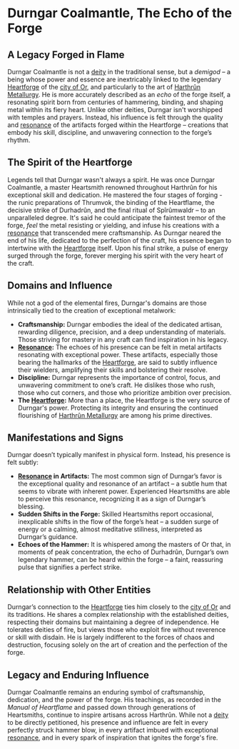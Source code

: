 # Durngar Coalmantle, The Echo of the Forge

## A Legacy Forged in Flame

Durngar Coalmantle is not a [deity](/structure/mechanic/deity.md) in the traditional sense, but a *demigod* – a being whose power and essence are inextricably linked to the legendary [Heartforge](/geography/settlement/city/city-of-or/heartforge.md) of the [city of Or](/geography/settlement/city/city-of-or.md), and particularly to the art of [Harthrûn Metallurgy](/structure/society/profession/harthrûn-metallurgy.md). He is more accurately described as an *echo* of the forge itself, a resonating spirit born from centuries of hammering, binding, and shaping metal within its fiery heart. Unlike other deities, Durngar isn't worshipped with temples and prayers. Instead, his influence is felt through the quality and [resonance](/structure/mechanic/resonance.md) of the artifacts forged within the Heartforge – creations that embody his skill, discipline, and unwavering connection to the forge’s rhythm.

## The Spirit of the Heartforge

Legends tell that Durngar wasn't always a spirit. He was once Durngar Coalmantle, a master Heartsmith renowned throughout Harthrûn for his exceptional skill and dedication. He mastered the four stages of forging - the runic preparations of Thrumvok, the binding of the Heartflame, the decisive strike of Durhadrûn, and the final ritual of Spîrûmwaldr – to an unparalleled degree. It's said he could anticipate the faintest tremor of the forge, *feel* the metal resisting or yielding, and infuse his creations with a [resonance](/structure/mechanic/resonance.md) that transcended mere craftsmanship. As Durngar neared the end of his life, dedicated to the perfection of the craft, his essence began to intertwine with the [Heartforge](/geography/settlement/city/city-of-or/heartforge.md) itself. Upon his final strike, a pulse of energy surged through the forge, forever merging his spirit with the very heart of the craft.

## Domains and Influence

While not a god of the elemental fires, Durngar's domains are those intrinsically tied to the creation of exceptional metalwork: 

*   **Craftsmanship:** Durngar embodies the ideal of the dedicated artisan, rewarding diligence, precision, and a deep understanding of materials. Those striving for mastery in any craft can find inspiration in his legacy. 
*   **[Resonance](/structure/mechanic/resonance.md):** The echoes of his presence can be felt in metal artifacts resonating with exceptional power. These artifacts, especially those bearing the hallmarks of the [Heartforge](/geography/settlement/city/city-of-or/heartforge.md), are said to subtly influence their wielders, amplifying their skills and bolstering their resolve.
*   **Discipline:** Durngar represents the importance of control, focus, and unwavering commitment to one’s craft. He dislikes those who rush, those who cut corners, and those who prioritize ambition over precision.
*   **The [Heartforge](/geography/settlement/city/city-of-or/heartforge.md):** More than a place, the Heartforge is the very source of Durngar's power. Protecting its integrity and ensuring the continued flourishing of [Harthrûn Metallurgy](/structure/society/profession/harthrûn-metallurgy.md) are among his prime directives.

## Manifestations and Signs

Durngar doesn’t typically manifest in physical form. Instead, his presence is felt subtly: 

*   **[Resonance](/structure/mechanic/resonance.md) in Artifacts:** The most common sign of Durngar’s favor is the exceptional quality and resonance of an artifact – a subtle hum that seems to vibrate with inherent power.  Experienced Heartsmiths are able to perceive this resonance, recognizing it as a sign of Durngar’s blessing.
*   **Sudden Shifts in the Forge:**  Skilled Heartsmiths report occasional, inexplicable shifts in the flow of the forge’s heat – a sudden surge of energy or a calming, almost meditative stillness, interpreted as Durngar’s guidance.
*   **Echoes of the Hammer:** It is whispered among the masters of Or that, in moments of peak concentration, the echo of Durhadrûn, Durngar’s own legendary hammer, can be heard within the forge – a faint, reassuring pulse that signifies a perfect strike.

## Relationship with Other Entities

Durngar’s connection to the [Heartforge](/geography/settlement/city/city-of-or/heartforge.md) ties him closely to the [city of Or](/geography/settlement/city/city-of-or.md) and its traditions. He shares a complex relationship with the established deities, respecting their domains but maintaining a degree of independence. He tolerates deities of fire, but views those who exploit fire without reverence or skill with disdain. He is largely indifferent to the forces of chaos and destruction, focusing solely on the art of creation and the perfection of the forge.

## Legacy and Enduring Influence

Durngar Coalmantle remains an enduring symbol of craftsmanship, dedication, and the power of the forge. His teachings, as recorded in the *Manual of Heartflame* and passed down through generations of Heartsmiths, continue to inspire artisans across Harthrûn. While not a [deity](/structure/mechanic/deity.md) to be directly petitioned, his presence and influence are felt in every perfectly struck hammer blow, in every artifact imbued with exceptional [resonance](/structure/mechanic/resonance.md), and in every spark of inspiration that ignites the forge's fire.
